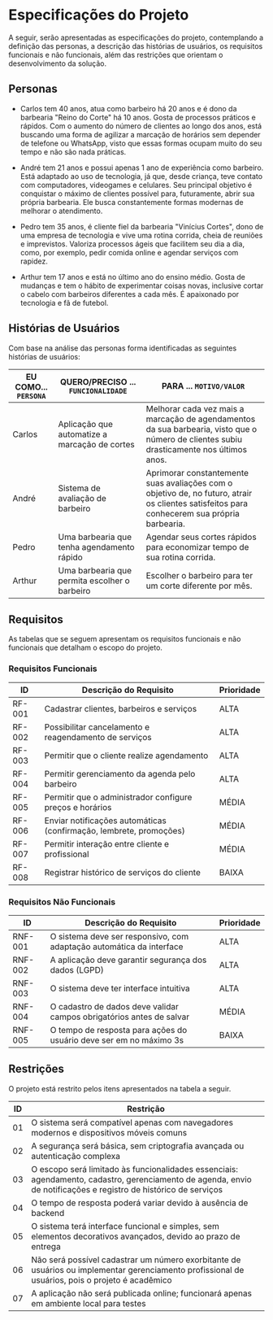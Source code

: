 # Especificações do Projeto

A seguir, serão apresentadas as especificações do projeto, contemplando a definição das personas, a descrição das histórias de usuários, os requisitos funcionais e não funcionais, além das restrições que orientam o desenvolvimento da solução.

## Personas

- Carlos tem 40 anos, atua como barbeiro há 20 anos e é dono da barbearia "Reino do Corte" há 10 anos. Gosta de processos práticos e rápidos. Com o aumento do número de clientes ao longo dos anos, está buscando uma forma de agilizar a marcação de horários sem depender de telefone ou WhatsApp, visto que essas formas ocupam muito do seu tempo e não são nada práticas.

- André tem 21 anos e possui apenas 1 ano de experiência como barbeiro. Está adaptado ao uso de tecnologia, já que, desde criança, teve contato com computadores, videogames e celulares. Seu principal objetivo é conquistar o máximo de clientes possível para, futuramente, abrir sua própria barbearia. Ele busca constantemente formas modernas de melhorar o atendimento.

- Pedro tem 35 anos, é cliente fiel da barbearia "Vinícius Cortes", dono de uma empresa de tecnologia e vive uma rotina corrida, cheia de reuniões e imprevistos. Valoriza processos ágeis que facilitem seu dia a dia, como, por exemplo, pedir comida online e agendar serviços com rapidez.

- Arthur tem 17 anos e está no último ano do ensino médio. Gosta de mudanças e tem o hábito de experimentar coisas novas, inclusive cortar o cabelo com barbeiros diferentes a cada mês. É apaixonado por tecnologia e fã de futebol.


## Histórias de Usuários

Com base na análise das personas forma identificadas as seguintes histórias de usuários:

|EU COMO... `PERSONA`| QUERO/PRECISO ... `FUNCIONALIDADE` |PARA ... `MOTIVO/VALOR`                 |
|--------------------|------------------------------------|----------------------------------------|
|Carlos | Aplicação que automatize a marcação de cortes          | Melhorar cada vez mais a marcação de agendamentos da sua barbearia, visto que o número de clientes subiu drasticamente nos últimos anos.          |
|André       | Sistema de avaliação de barbeiro                 | Aprimorar constantemente suas avaliações com o objetivo de, no futuro, atrair os clientes satisfeitos para conhecerem sua própria barbearia. |
|Pedro     | Uma barbearia que tenha agendamento rápido               | Agendar seus cortes rápidos para economizar tempo de sua rotina corrida. |
|Arthur    | Uma barbearia que permita escolher o barbeiro             | Escolher o barbeiro para ter um corte diferente por mês. |


## Requisitos

As tabelas que se seguem apresentam os requisitos funcionais e não funcionais que detalham o escopo do projeto. 

### Requisitos Funcionais

|ID    | Descrição do Requisito  | Prioridade |
|------|-----------------------------------------|----|
|RF-001| Cadastrar clientes, barbeiros e serviços | ALTA | 
|RF-002| Possibilitar cancelamento e reagendamento de serviços | ALTA |
|RF-003| Permitir que o cliente realize agendamento | ALTA | 
|RF-004| Permitir gerenciamento da agenda pelo barbeiro | ALTA | 
|RF-005| Permitir que o administrador configure preços e horários | MÉDIA | 
|RF-006| Enviar notificações automáticas (confirmação, lembrete, promoções) | MÉDIA | 
|RF-007| Permitir interação entre cliente e profissional | MÉDIA | 
|RF-008| Registrar histórico de serviços do cliente | BAIXA | 

### Requisitos Não Funcionais

|ID     | Descrição do Requisito  |Prioridade |
|-------|-------------------------|----|
|RNF-001| O sistema deve ser responsivo, com adaptação automática da interface | ALTA | 
|RNF-002| A aplicação deve garantir segurança dos dados (LGPD) | ALTA | 
|RNF-003| O sistema deve ter interface intuitiva | ALTA | 
|RNF-004| O cadastro de dados deve validar campos obrigatórios antes de salvar | MÉDIA | 
|RNF-005| O tempo de resposta para ações do usuário deve ser em no máximo 3s | BAIXA | 

## Restrições

O projeto está restrito pelos itens apresentados na tabela a seguir.

|ID| Restrição                                             |
|--|-------------------------------------------------------|
|01| O sistema será compatível apenas com navegadores modernos e dispositivos móveis comuns |
|02| A segurança será básica, sem criptografia avançada ou autenticação complexa        |
|03| O escopo será limitado às funcionalidades essenciais: agendamento, cadastro, gerenciamento de agenda, envio de notificações e registro de histórico de serviços        |
|04| O tempo de resposta poderá variar devido à ausência de backend        |
|05| O sistema terá interface funcional e simples, sem elementos decorativos avançados, devido ao prazo de entrega        |
|06| Não será possível cadastrar um número exorbitante de usuários ou implementar gerenciamento profissional de usuários, pois o projeto é acadêmico        |
|07| A aplicação não será publicada online; funcionará apenas em ambiente local para testes        |
